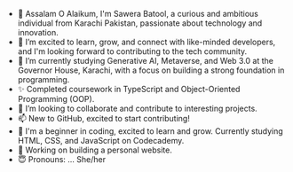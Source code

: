 - 👋 Assalam O Alaikum, I'm Sawera Batool, a curious and ambitious individual from Karachi Pakistan, passionate about technology and innovation.
- 👀 I’m excited to learn, grow, and connect with like-minded developers, and I'm looking forward to contributing to the tech community.
- 🌱 I’m currently studying Generative AI, Metaverse, and Web 3.0 at the Governor House, Karachi, with a focus on building a strong foundation in programming.
- ✨ Completed coursework in TypeScript and Object-Oriented Programming (OOP).
- 💞️ I’m looking to collaborate and contribute to interesting projects.
- 📫 New to GitHub, excited to start contributing!
- 🥀 I'm a beginner in coding, excited to learn and grow. Currently studying HTML, CSS, and JavaScript on Codecademy.
- 🦋 Working on building a personal website.
- 😇 Pronouns: ... She/her

<!---
SaweraBatool/SaweraBatool is a ✨ special ✨ repository because its `README.md` (this file) appears on your GitHub profile.
You can click the Preview link to take a look at your changes.
--->
